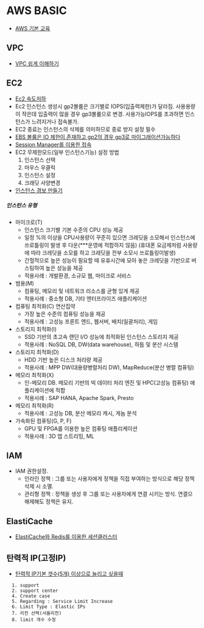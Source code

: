 # AWS BASIC
* [AWS 기본 교육](https://kr-id-general.workshop.aws/ko/compute/launching.html) 

## VPC

* [VPC 쉽게 이해하기](https://medium.com/harrythegreat/aws-%EA%B0%80%EC%9E%A5%EC%89%BD%EA%B2%8C-vpc-%EA%B0%9C%EB%85%90%EC%9E%A1%EA%B8%B0-71eef95a7098)


## EC2
* [Ec2 속도저하](https://steemit.com/kr-dev/@segyepark/aws-ec2)
* Ec2 인스턴스 생성시 gp2볼륨은 크기별로 IOPS(입출력제한)가 달라짐. 사용용량이 작은데 입출력이 많을 경우 gp3볼륨으로 변경. 사용가능IOPS를 초과하면 인스턴스가 느려지거나 접속불가.
* EC2 종료는 인스턴스의 삭제를 의미하므로 종료 방지 설정 필수
* [EBS 볼륨은 IO 제한이 존재하고 gp2의 경우 gp3로 마이그래이션가능하다](https://aws.amazon.com/ko/blogs/korea/new-amazon-ebs-gp3-volume-lets-you-provision-performance-separate-from-capacity-and-offers-20-lower-price/)
* [Session Manager를 이용한 접속](https://eunsu-shin.medium.com/aws-ssm-session-manager-%EB%A5%BC-%EC%9D%B4%EC%9A%A9%ED%95%98%EC%97%AC-ec2-%EC%9D%B8%EC%8A%A4%ED%84%B4%EC%8A%A4%EC%97%90-%EC%A0%91%EC%86%8D%ED%95%98%EA%B8%B0-14d52de21a3c)
* EC2 무제한모드(일부 인스턴스기능) 설정 방법
  1. 인스턴스 선택
  2. 마우스 우클릭
  3. 인스턴스 설정
  4. 크래딧 사양변경
* [인스턴스 경보 만들기](https://docs.aws.amazon.com/ko_kr/AWSEC2/latest/UserGuide/using-cloudwatch-createalarm.html)
##### 인스턴스 유형
 * 마이크로(T)
    * 인스턴스 크기별 기본 수준의 CPU 성능 제공
    * 일정 %의 이상을 CPU사용량이 꾸준히 있으면 크레딧을 소모해서 인스턴스에 쓰로틀링이 발생 후 다운(***운영에 적합하지 않음)
      (휴대폰 요금제처럼 사용량에 따라 크레딧을 소모를 하고 크레딧을 전부 소모시 쓰로틀링이발생)
    * 간헐적으로 높은 성능이 필요할 때 유휴시간에 모아 놓은 크레딧을 기반으로 버스팅하여 높은 성능을 제공
    * 적용사례 : 개발환경, 소규모 웹, 마이크로 서비스
 * 범용(M)
    * 컴퓨팅, 메모리 및 네트워크 리소스를 균형 있게 제공
    * 적용사례 : 중소형 DB, 기타 엔터프라이즈 애플리케이션 
 * 컴퓨팅 최적화(C) 연산집약
    * 가장 높은 수준의 컴퓨팅 성능을 제공
    * 적용사례 : 고성능 프론트 엔드, 웹서버, 배치(일괄처리), 게임
 * 스토리지 최적화(I)
    * SSD 기반의 초고속 랜던 I/O 성능에 최적화된 인스턴스 스토리지 제공
    * 적용사례 : NoSQL DB, DW(data warehouse), 하둡 및 분산 시스템
 * 스토리지 최적화(D)
    * HDD 기반 높은 디스크 처리량 제공
    * 적용사례 : MPP DW(대용량병렬처리 DW), MapReduce(분산 병렬 컴퓨팅)
 * 메모리 최적화(X)
    * 인-메모리 DB. 메모리 기반의 빅 데이터 처리 엔진 및 HPC(고성능 컴퓨팅) 애플리케이션에 적합
    * 적용사례 : SAP HANA, Apache Spark, Presto
 * 메모리 최적화(R)
    * 적용사례 : 고성능 DB, 분산 메모리 캐시, 게놈 분석
 * 가속화된 컴퓨팅(G, P, F)
    * GPU 및 FPGA를 이용한 높은 컴퓨팅 애플리케이션
    * 적용사례 : 3D 앱 스트리밍, ML


## IAM
* IAM 권한설정. 
  * 인라인 정책 : 그룹 또는 사용자에게 정책을 직접 부여하는 방식으로 해당 정책 삭제 시 소멸.
  * 관리형 정책 : 정책을 생성 후 그룹 또는 사용자에게 연결 시키는 방식. 연결으 해제해도 정책은 유지.


## ElastiCache
* [ElastiCache와 Redis를 이용한 세션클러스터](https://aws.amazon.com/ko/getting-started/hands-on/building-fast-session-caching-with-amazon-elasticache-for-redis/)

## 탄력적 IP(고정IP)
* [탄력적 IP기본 갯수(5개) 이상으로 늘리고 싶을때](https://goodlife-coding.tistory.com/entry/Elastic-IP%ED%83%84%EB%A0%A5%EC%A0%81-IP-%ED%95%A0%EB%8B%B9-%ED%95%9C%EA%B3%84-%EB%B0%8F-%EC%9A%94%EA%B8%88-%EB%B6%80%EA%B3%BC-%EB%B0%A9%EC%8B%9D)
```
  1. support
  2. support center 
  4. Create case 
  5. Regarding : Service Limit Increase 
  6. Limit Type : Elastic IPs 
  7. 리전 선택(서울리전) 
  8. limit 개수 수정
```
